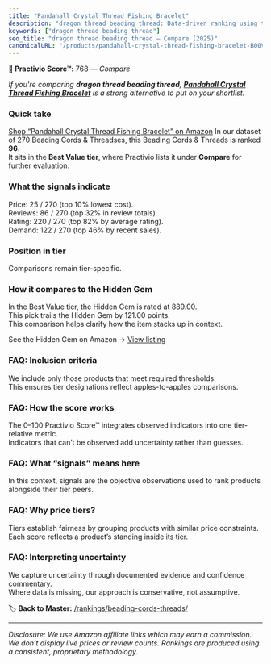 ```yaml
---
title: "Pandahall Crystal Thread Fishing Bracelet"
description: "dragon thread beading thread: Data-driven ranking using the Practivio Score™. Positioned by quality, value, demand, findability, momentum."
keywords: ["dragon thread beading thread"]
seo_title: "dragon thread beading thread — Compare (2025)"
canonicalURL: "/products/pandahall-crystal-thread-fishing-bracelet-B00V9WDDXY/"
---
```


**🛒 Practivio Score™:** 768 — _Compare_


*If you're comparing **dragon thread beading thread**, **[Pandahall Crystal Thread Fishing Bracelet](https://www.amazon.com/dp/B00V9WDDXY?tag=practivio-20)** is a strong alternative to put on your shortlist.*
### Quick take
[Shop “Pandahall Crystal Thread Fishing Bracelet” on Amazon](https://www.amazon.com/dp/B00V9WDDXY?tag=practivio-20)
In our dataset of 270 Beading Cords & Threadses, this Beading Cords & Threads is ranked **96**.  
It sits in the **Best Value tier**, where Practivio lists it under **Compare** for further evaluation.

### What the signals indicate
Price: 25 / 270 (top 10% lowest cost).  
Reviews: 86 / 270 (top 32% in review totals).  
Rating: 220 / 270 (top 82% by average rating).  
Demand: 122 / 270 (top 46% by recent sales).

### Position in tier
Comparisons remain tier-specific.

### How it compares to the Hidden Gem
In the Best Value tier, the Hidden Gem is rated at 889.00.  
This pick trails the Hidden Gem by 121.00 points.  
This comparison helps clarify how the item stacks up in context.  

See the Hidden Gem on Amazon → [View listing](https://www.amazon.com/dp/B07D4J1MQ4?tag=practivio-20)

### FAQ: Inclusion criteria
We include only those products that meet required thresholds.  
This ensures tier designations reflect apples-to-apples comparisons.

### FAQ: How the score works
The 0–100 Practivio Score™ integrates observed indicators into one tier-relative metric.  
Indicators that can’t be observed add uncertainty rather than guesses.

### FAQ: What “signals” means here
In this context, signals are the objective observations used to rank products alongside their tier peers.

### FAQ: Why price tiers?
Tiers establish fairness by grouping products with similar price constraints.  
Each score reflects a product’s standing inside its tier.

### FAQ: Interpreting uncertainty
We capture uncertainty through documented evidence and confidence commentary.  
Where data is missing, our approach is conservative, not assumptive.

<!-- Missing template for Compare/CompareWithinPriceClass -->


🏷️ **Back to Master:** [/rankings/beading-cords-threads/](/rankings/beading-cords-threads/)

---
_Disclosure: We use Amazon affiliate links which may earn a commission. We don’t display live prices or review counts. Rankings are produced using a consistent, proprietary methodology._
